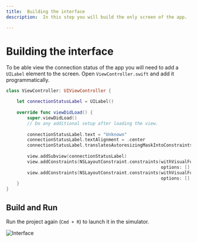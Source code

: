 ```yaml
---
title:  Building the interface
description:  In this step you will build the only screen of the app.

---
```


Building the interface
======================

To be able view the connection status of the app you will need to add a `UILabel` element to the screen. Open `ViewController.swift` and add it programmatically.

```swift
class ViewController: UIViewController {

    let connectionStatusLabel = UILabel()
    
    override func viewDidLoad() {
        super.viewDidLoad()
        // Do any additional setup after loading the view.
        
        connectionStatusLabel.text = "Unknown"
        connectionStatusLabel.textAlignment = .center
        connectionStatusLabel.translatesAutoresizingMaskIntoConstraints = false
        
        view.addSubview(connectionStatusLabel)
        view.addConstraints(NSLayoutConstraint.constraints(withVisualFormat: "H:|-20-[label]-20-|",
                                                           options: [], metrics: nil, views: ["label" : connectionStatusLabel]))
        view.addConstraints(NSLayoutConstraint.constraints(withVisualFormat: "V:|-80-[label(20)]",
                                                           options: [], metrics: nil, views: ["label" : connectionStatusLabel]))
    }
}
```

Build and Run
-------------

Run the project again (`Cmd + R`) to launch it in the simulator.

![Interface](/meta/client-sdk/ios-phone-to-app/interface.png)

